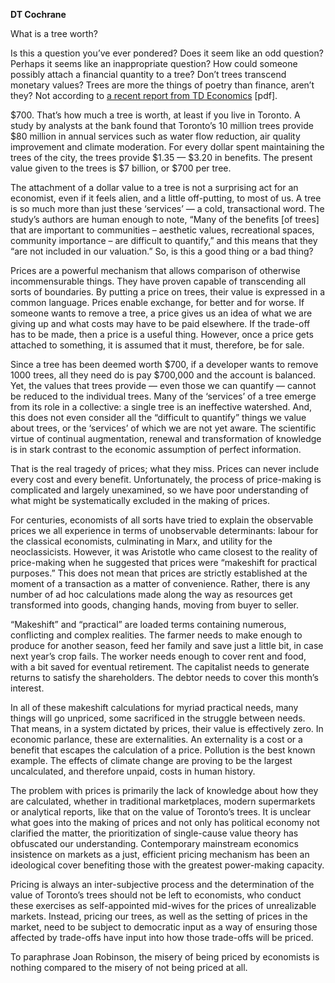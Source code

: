 <b>DT Cochrane</b>

What is a tree worth?

Is this a question you’ve ever pondered? Does it seem like an odd question? Perhaps it seems like an inappropriate question? How could someone possibly attach a financial quantity to a tree? Don’t trees transcend monetary values? Trees are more the things of poetry than finance, aren’t they? Not according to <a href="https://capitalaspower.apps01.yorku.ca/wp-content/uploads/2014/06/UrbanForests.pdf" target="_blank" rel="noopener noreferrer">a recent report from TD Economics</a> [pdf].

$700. That’s how much a tree is worth, at least if you live in Toronto. A study by analysts at the bank found that Toronto’s 10 million trees provide $80 million in annual services such as water flow reduction, air quality improvement and climate moderation. For every dollar spent maintaining the trees of the city, the trees provide $1.35 — $3.20 in benefits. The present value given to the trees is $7 billion, or $700 per tree.

The attachment of a dollar value to a tree is not a surprising act for an economist, even if it feels alien, and a little off-putting, to most of us. A tree is so much more than just these ‘services’ — a cold, transactional word. The study’s authors are human enough to note, “Many of the benefits [of trees] that are important to communities – aesthetic values, recreational spaces, community importance – are difficult to quantify,” and this means that they “are not included in our valuation.” So, is this a good thing or a bad thing?

Prices are a powerful mechanism that allows comparison of otherwise incommensurable things. They have proven capable of transcending all sorts of boundaries. By putting a price on trees, their value is expressed in a common language. Prices enable exchange, for better and for worse. If someone wants to remove a tree, a price gives us an idea of what we are giving up and what costs may have to be paid elsewhere. If the trade-off has to be made, then a price is a useful thing. However, once a price gets attached to something, it is assumed that it must, therefore, be for sale.

Since a tree has been deemed worth $700, if a developer wants to remove 1000 trees, all they need do is pay $700,000 and the account is balanced. Yet, the values that trees provide — even those we can quantify — cannot be reduced to the individual trees. Many of the ‘services’ of a tree emerge from its role in a collective: a single tree is an ineffective watershed. And, this does not even consider all the “difficult to quantify” things we value about trees, or the ‘services’ of which we are not yet aware. The scientific virtue of continual augmentation, renewal and transformation of knowledge is in stark contrast to the economic assumption of perfect information.

That is the real tragedy of prices; what they miss. Prices can never include every cost and every benefit. Unfortunately, the process of price-making is complicated and largely unexamined, so we have poor understanding of what might be systematically excluded in the making of prices.

For centuries, economists of all sorts have tried to explain the observable prices we all experience in terms of unobservable determinants: labour for the classical economists, culminating in Marx, and utility for the neoclassicists. However, it was Aristotle who came closest to the reality of price-making when he suggested that prices were “makeshift for practical purposes.” This does not mean that prices are strictly established at the moment of a transaction as a matter of convenience. Rather, there is any number of ad hoc calculations made along the way as resources get transformed into goods, changing hands, moving from buyer to seller.

“Makeshift” and “practical” are loaded terms containing numerous, conflicting and complex realities. The farmer needs to make enough to produce for another season, feed her family and save just a little bit, in case next year’s crop fails. The worker needs enough to cover rent and food, with a bit saved for eventual retirement. The capitalist needs to generate returns to satisfy the shareholders. The debtor needs to cover this month’s interest.

In all of these makeshift calculations for myriad practical needs, many things will go unpriced, some sacrificed in the struggle between needs. That means, in a system dictated by prices, their value is effectively zero. In economic parlance, these are externalities. An externality is a cost or a benefit that escapes the calculation of a price. Pollution is the best known example. The effects of climate change are proving to be the largest uncalculated, and therefore unpaid, costs in human history.

The problem with prices is primarily the lack of knowledge about how they are calculated, whether in traditional marketplaces, modern supermarkets or analytical reports, like that on the value of Toronto’s trees. It is unclear what goes into the making of prices and not only has political economy not clarified the matter, the prioritization of single-cause value theory has obfuscated our understanding. Contemporary mainstream economics insistence on markets as a just, efficient pricing mechanism has been an ideological cover benefiting those with the greatest power-making capacity.

Pricing is always an inter-subjective process and the determination of the value of Toronto’s trees should not be left to economists, who conduct these exercises as self-appointed mid-wives for the prices of unrealizable markets. Instead, pricing our trees, as well as the setting of prices in the market, need to be subject to democratic input as a way of ensuring those affected by trade-offs have input into how those trade-offs will be priced.

To paraphrase Joan Robinson, the misery of being priced by economists is nothing compared to the misery of not being priced at all.
